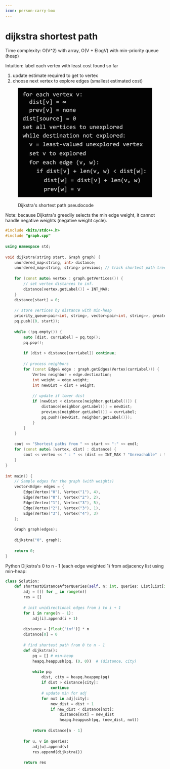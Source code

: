 ```yaml
---
icon: person-carry-box
---
```


# dijkstra shortest path

Time complexity: O(V^2) with array, O(V + ElogV) with min-priority queue (heap)

Intuition: label each vertex with least cost found so far

1. update estimate required to get to vertex
2. choose next vertex to explore edges (smallest estimated cost)

<figure><img src="../.gitbook/assets/dijkstra.png" alt=""><figcaption><p>Dijkstra's shortest path pseudocode</p></figcaption></figure>

Note: because Dijkstra's greedily selects the min edge weight, it cannot handle negative weights (negative weight cycle).

```cpp
#include <bits/stdc++.h>
#include "graph.cpp"

using namespace std;

void dijkstra(string start, Graph graph) {
    unordered_map<string, int> distance;
    unordered_map<string, string> previous; // track shortest path tree

    for (const auto& vertex : graph.getVertices()) {
        // set vertex distances to inf.
        distance[vertex.getLabel()] = INT_MAX;
    }
    distance[start] = 0;

    // store vertices by distance with min-heap
    priority_queue<pair<int, string>, vector<pair<int, string>>, greater<>> pq;
    pq.push({0, start});

    while (!pq.empty()) {
        auto [dist, currLabel] = pq.top();
        pq.pop();

        if (dist > distance[currLabel]) continue;

        // process neighbors
        for (const Edge& edge : graph.getEdges(Vertex(currLabel))) {
            Vertex neighbor = edge.destination;
            int weight = edge.weight;
            int newDist = dist + weight;

            // update if lower dist
            if (newDist < distance[neighbor.getLabel()]) {
                distance[neighbor.getLabel()] = newDist;
                previous[neighbor.getLabel()] = currLabel;
                pq.push({newDist, neighbor.getLabel()});
            }
        }
    }

    cout << "Shortest paths from " << start << ":" << endl;
    for (const auto& [vertex, dist] : distance) {
        cout << vertex << " : " << (dist == INT_MAX ? "Unreachable" : to_string(dist)) << endl;
    }
}

int main() {
    // Sample edges for the graph (with weights)
    vector<Edge> edges = {
        Edge(Vertex("0"), Vertex("1"), 4),
        Edge(Vertex("0"), Vertex("2"), 2),
        Edge(Vertex("1"), Vertex("3"), 5),
        Edge(Vertex("2"), Vertex("3"), 1),
        Edge(Vertex("3"), Vertex("4"), 3)
    };

    Graph graph(edges);

    dijkstra("0", graph);

    return 0;
}
```

Python Dijkstra's 0 to n - 1 (each edge weighted 1) from adjacency list using min-heap:

```python
class Solution:
    def shortestDistanceAfterQueries(self, n: int, queries: List[List[int]]) -> List[int]:
        adj = [[] for _ in range(n)]
        res = []
        
        # init unidirectional edges from i to i + 1 
        for i in range(n - 1):
            adj[i].append(i + 1)
        
        distance = [float('inf')] * n
        distance[0] = 0
        
        # find shortest path from 0 to n - 1
        def dijkstra():
            pq = [] # min-heap
            heapq.heappush(pq, (0, 0))  # (distance, city)
            
            while pq:
                dist, city = heapq.heappop(pq)
                if dist > distance[city]:
                    continue
                # update min for adj
                for nxt in adj[city]:
                    new_dist = dist + 1
                    if new_dist < distance[nxt]:
                        distance[nxt] = new_dist
                        heapq.heappush(pq, (new_dist, nxt))
            
            return distance[n - 1]
        
        for u, v in queries:
            adj[u].append(v)
            res.append(dijkstra())
        
        return res
```
